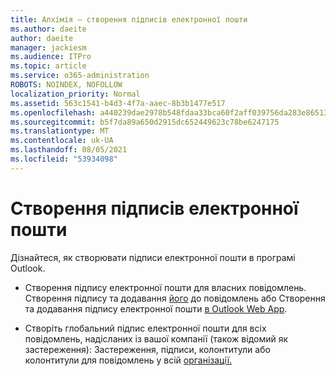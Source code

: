 ```yaml
---
title: Алхімія – створення підписів електронної пошти
ms.author: daeite
author: daeite
manager: jackiesm
ms.audience: ITPro
ms.topic: article
ms.service: o365-administration
ROBOTS: NOINDEX, NOFOLLOW
localization_priority: Normal
ms.assetid: 563c1541-b4d3-4f7a-aaec-8b3b1477e517
ms.openlocfilehash: a440239dae2978b548fdaa33bca60f2aff039756da283e86513b9ee2dbd3c59b
ms.sourcegitcommit: b5f7da89a650d2915dc652449623c78be6247175
ms.translationtype: MT
ms.contentlocale: uk-UA
ms.lasthandoff: 08/05/2021
ms.locfileid: "53934098"
---
```

# <a name="create-email-signatures"></a>Створення підписів електронної пошти

Дізнайтеся, як створювати підписи електронної пошти в програмі Outlook.
  
- Створення підпису електронної пошти для власних повідомлень. Створення підпису та додавання [його](https://support.office.com/article/8ee5d4f4-68fd-464a-a1c1-0e1c80bb27f2.aspx) до повідомлень або Створення та додавання підпису електронної пошти [в Outlook Web App](https://support.office.com/article/0f230564-11b9-4239-83de-f10cbe4dfdfc.aspx).
    
- Створіть глобальний підпис електронної пошти для всіх повідомлень, надісланих із вашої компанії (також відомий як застереження): Застереження, підписи, колонтитули або колонтитули для повідомлень у всій [організації.](https://go.microsoft.com/fwlink/p/?linkid=391096)
    

